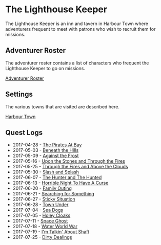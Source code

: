 # The Lighthouse Keeper

The Lighthouse Keeper is an inn and tavern in Harbour Town where adventurers frequent to meet with patrons who wish to
recruit them for missions.

## Adventurer Roster

The adventurer roster contains a list of characters who frequent the Lighthouse Keeper to go on missions.

[Adventurer Roster](Adventurer%20Roster.md)

## Settings

The various towns that are visited are described here.

[Harbour Town](settings/Setting%20-%20Harbour%20Town.md)

## Quest Logs

- 2017-04-28 - [The Pirates At Bay](logs/2017-04-28%20Log%20-%20The%20Pirates%20At%20Bay.md)
- 2017-05-03 - [Beneath the Hills](logs/2017-05-03%20Log%20-%20Beneath%20the%20Hills.md)
- 2017-05-09 - [Against the Frost](logs/2017-05-09%20Log%20-%20Against%20the%20Frost.md)
- 2017-05-16 - [Upon the Stones and Through the Fires](logs/2017-05-16%20Log%20-%20Upon%20the%20Stones%20and%20Through%20the%20Fires.md)
- 2017-05-25 - [Through the Fires and Above the Clouds](logs/2017-05-25%20Log%20-%20Through%20the%20Fires%20and%20Above%20the%20Clouds.md)
- 2017-05-30 - [Slash and Splash](logs/2017-05-30%20Log%20-%20Slash%20and%20Splash.md)
- 2017-06-07 - [The Hunter and The Hunted](logs/2017-06-07%20Log%20-%20The%20Hunter%20and%20The%20Hunted.md)
- 2017-06-13 - [Horrible Night To Have A Curse](logs/2017-06-13%20Log%20-%20Horrible%20Night%20To%20Have%20A%20Curse.md)
- 2017-06-20 - [Family Outing](logs/2017-06-20%20Log%20-%20Family%20Outing.md)
- 2017-06-21 - [Searching for Something](logs/2017-06-21%20Log%20-%20Searching%20for%20Something.md)
- 2017-06-27 - [Sticky Situation](logs/2017-06-27%20Log%20-%20Sticky%20Situation.md)
- 2017-06-28 - [Town Under](logs/2017-06-28%20Log%20-%20Town%20Under.md)
- 2017-07-04 - [Sea Dogs](logs/2017-07-04%20Log%20-%20Sea%20Dogs.md)
- 2017-07-05 - [Holey Cloaks](logs/2017-07-05%20Log%20-%20Holey%20Cloaks.md)
- 2017-07-11 - [Space Ghost](logs/2017-07-11%20Log%20-%20Space%20Ghost.md)
- 2017-07-18 - [Water World War](logs/2017-07-18%20Log%20-%20Water%20World%20War.md)
- 2017-07-19 - [I'm Talkin' About Shaft](logs/2017-07-19%20Log%20-%20I'm%20Talkin'%20About%20Shaft.md)
- 2017-07-25 - [Dirty Dealings](logs/2017-07-25%20Log%20-%20Dirty%20Dealings.md)
